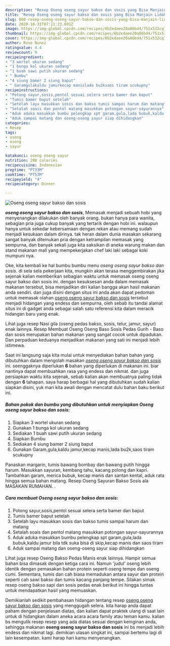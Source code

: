 ```yaml
---
description: "Resep Oseng oseng sayur bakso dan sosis yang Bisa Manjain Lidah"
title: "Resep Oseng oseng sayur bakso dan sosis yang Bisa Manjain Lidah"
slug: 860-resep-oseng-oseng-sayur-bakso-dan-sosis-yang-bisa-manjain-lidah
date: 2020-10-31T07:11:23.691Z
image: https://img-global.cpcdn.com/recipes/6b2edaee20a86bd4/751x532cq70/oseng-oseng-sayur-bakso-dan-sosis-foto-resep-utama.jpg
thumbnail: https://img-global.cpcdn.com/recipes/6b2edaee20a86bd4/751x532cq70/oseng-oseng-sayur-bakso-dan-sosis-foto-resep-utama.jpg
cover: https://img-global.cpcdn.com/recipes/6b2edaee20a86bd4/751x532cq70/oseng-oseng-sayur-bakso-dan-sosis-foto-resep-utama.jpg
author: Rose Nunez
ratingvalue: 4.4
reviewcount: 9
recipeingredient:
- "3 wortel ukuran sedang"
- "1 bunga kol ukuran sedang"
- "1 buah sawi putih ukuran sedang"
- " Bumbu"
- "4 siung bamer 2 siung baput"
- " Garamgulakaldu jamurkecap manislada bu2ksaos tiram scukupny"
recipeinstructions:
- "Potong sayur,sosis,pentol sesuai selera serta bamer dan baput"
- "Tumis bamer baput setelah"
- "Setelah layu masukkan sosis dan bakso tumis sampai harum dan matang"
- "Setalah soais dan pentol matang masukkan potongan sayur-sayurannya"
- "Aduk aduka masukkan bumbu pelengkap spt garam,gula,lada bubuk,kaldu jamur bila tdk suka bisa di skip,kecap manis dan saos tiram"
- "Aduk sampai matang dan oseng-oseng sayur siap dihidangkan"
categories:
- Resep
tags:
- oseng
- oseng
- sayur

katakunci: oseng oseng sayur 
nutrition: 298 calories
recipecuisine: Indonesian
preptime: "PT33M"
cooktime: "PT53M"
recipeyield: "4"
recipecategory: Dinner

---
```



![Oseng oseng sayur bakso dan sosis](https://img-global.cpcdn.com/recipes/6b2edaee20a86bd4/751x532cq70/oseng-oseng-sayur-bakso-dan-sosis-foto-resep-utama.jpg)

<b><i>oseng oseng sayur bakso dan sosis</i></b>, Memasak menjadi sebuah hobi yang menyenangkan dilakukan oleh banyak orang. bukan hanya para wanita, sebagian pria juga cukup banyak yang tertarik dengan hobi ini. walaupun hanya untuk sekedar kebersamaan dengan rekan atau memang sudah menjadi kesukaan dalam dirinya. tak heran dalam dunia masakan sekarang sangat banyak ditemukan pria dengan ketrampilan memasak yang sempurna, dan banyak sekali juga kita saksikan di aneka warung makan dan stand makanan mall yang mempekerjakan chef laki laki sebagai koki mumpuni nya.

Oke, kita kembali ke hal bumbu bumbu menu <i>oseng oseng sayur bakso dan sosis</i>. di sela sela pekerjaan kita, mungkin akan terasa menggembirakan jika sejenak kalian memberikan sebagian waktu untuk memasak oseng oseng sayur bakso dan sosis ini. dengan kesuksesan anda dalam memasak makanan tersebut, bisa menjadikan diri kalian bangga akan hasil makanan anda sendiri. dan juga disini dengan situs ini anda akan dapat pedoman untuk memasak olahan <u>oseng oseng sayur bakso dan sosis</u> tersebut menjadi hidangan yang endess dan sempurna, oleh sebab itu tandai alamat situs ini di gadget anda sebagai salah satu referensi kita dalam meracik hidangan baru yang enak.

Lihat juga resep Nasi gila (oseng pedas bakso, sosis, telur, jamur, sayur) enak lainnya. Resep Membuat Oseng Oseng Baso Sosis Pedas Gurih - Baso dan sosis merupakan bahan makanan yang sangat cocok untuk dipadukan. Dan perpaduan keduanya menjadikan makanan yang sati ini menjadi lebih istimewa.


Saat ini langsung saja kita mulai untuk menyediakan bahan bahan yang dibutuhkan dalam mengolah masakan <u><i>oseng oseng sayur bakso dan sosis</i></u> ini. seenggaknya diperlukan <b>6</b> bahan yang diperlukan di makanan ini. biar nantinya dapat membuahkan rasa yang endess dan nikmat. dan juga persiapkan waktu kita sejenak, sebab kalian akan membuatnya paling tidak dengan <b>6</b> tahapan. saya harap berbagai hal yang dibutuhkan sudah kalian siapkan disini, yuk mari kita awali dengan mencatat dulu bahan baku berikut ini.

<!--inarticleads1-->

##### Bahan pokok dan bumbu yang dibutuhkan untuk menyiapkan Oseng oseng sayur bakso dan sosis:

1. Siapkan 3 wortel ukuran sedang
1. Gunakan 1 bunga kol ukuran sedang
1. Sediakan 1 buah sawi putih ukuran sedang
1. Siapkan  Bumbu
1. Sediakan 4 siung bamer 2 siung baput
1. Gunakan  Garam,gula,kaldu jamur,kecap manis,lada bu2k,saos tiram scukupny


Panaskan margarin, tumis bawang bombay dan bawang putih hingga harum. Masukkan sayuran, kembang tahu, kacang polong dan kapri. Tambahkan garam, merica bubuk, kecap manis dan santan kental, aduk rata hingga semua bahan matang. Resep Oseng Sayuran Bakso Sosis ala MASAKAN RUMAHAN. . 

<!--inarticleads2-->

##### Cara membuat Oseng oseng sayur bakso dan sosis:

1. Potong sayur,sosis,pentol sesuai selera serta bamer dan baput
1. Tumis bamer baput setelah
1. Setelah layu masukkan sosis dan bakso tumis sampai harum dan matang
1. Setalah soais dan pentol matang masukkan potongan sayur-sayurannya
1. Aduk aduka masukkan bumbu pelengkap spt garam,gula,lada bubuk,kaldu jamur bila tdk suka bisa di skip,kecap manis dan saos tiram
1. Aduk sampai matang dan oseng-oseng sayur siap dihidangkan


Lihat juga resep Oseng Bakso Pedas Manis enak lainnya. Hampir semua bahan bisa dimasak dengan ketiga cara ini. Namun &#39;judul&#39; oseng lebih identik dengan pemasakan bahan protein seperti oseng tempe dan oseng cumi. Sementara, tumis dan cah biasa memadukan antara sayur dan protein seperti cah sawi bakso dan tumis kacang panjang tempe. Silakan simak resep oseng bakso sapi dan sosis pedas enak berikut ini hingga tuntas untuk mendapatkan hasil yang memuaskan. 

Demikianlah sedikit pembahasan hidangan tentang resep <u>oseng oseng sayur bakso dan sosis</u> yang menggugah selera. kita harap anda dapat paham dengan penjelasan diatas, dan kalian dapat praktek ulang di saat lain untuk di hidangkan dalam aneka acara acara family atau teman kamu. kalian bs mengulik resep resep yang ada diatas sesuai dengan keinginan anda, sehingga makanan <b>oseng oseng sayur bakso dan sosis</b> ini bs menjadi lebih endess dan nikmat lagi. demikian ulasan singkat ini, sampai bertemu lagi di lain kesempatan. kami harap hari kamu menyenangkan.
